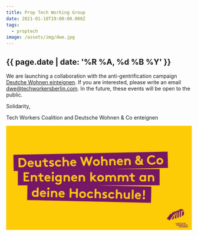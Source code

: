 ```yaml
---
title: Prop Tech Working Group
date: 2021-01-18T19:00:00.000Z
tags:
  - proptech
image: /assets/img/dwe.jpg
---
```

## {{ page.date | date: '%R %A, %d %B %Y' }}

We are launching a collaboration with the anti-gentrification campaign [Deutche Wohnen einteignen](https://www.dwenteignen.de/). If you are interested, please write an email [dwe@techworkersberlin.com](mailto:dwe@techworkersberlin.com). In the future, these events will be open to the public.

Solidarity,

Tech Workers Coalition and Deutsche Wohnen & Co enteignen

![Yellow and Purple banner from DWE with the text: Deutsche Wohnen & Co, Enteignen kommt an deine Hoschule!](/assets/img/dwe.jpg)
